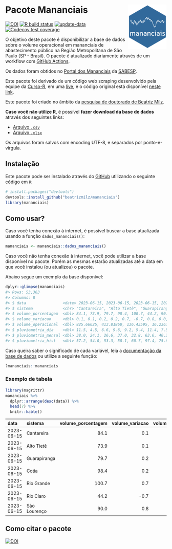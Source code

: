 
<!-- README.md is generated from README.Rmd. Please edit that file -->

# Pacote Mananciais <img src="man/figures/hexlogo.png" align="right" width = "120px"/>

<!-- badges: start -->

[![DOI](https://zenodo.org/badge/DOI/10.5281/zenodo.4733056.svg)](https://doi.org/10.5281/zenodo.4733056)
[![R build
status](https://github.com/beatrizmilz/mananciais/workflows/R-CMD-check/badge.svg)](https://github.com/beatrizmilz/mananciais/actions)
[![update-data](https://github.com/beatrizmilz/mananciais/actions/workflows/2-update_data.yaml/badge.svg)](https://github.com/beatrizmilz/mananciais/actions/workflows/2-update_data.yaml)
[![Codecov test
coverage](https://codecov.io/gh/beatrizmilz/mananciais/branch/master/graph/badge.svg)](https://codecov.io/gh/beatrizmilz/mananciais?branch=master)
<!-- badges: end -->

O objetivo deste pacote é disponibilizar a base de dados sobre o volume
operacional em mananciais de abastecimento público na Região
Metropolitana de São Paulo (SP - Brasil). O pacote é atualizado
diariamente através de um workflow com [GitHub
Actions](https://github.com/beatrizmilz/mananciais/actions).

Os dados foram obtidos no [Portal dos
Mananciais](http://mananciais.sabesp.com.br/Situacao) da
[SABESP](http://site.sabesp.com.br/site/Default.aspx).

Este pacote foi derivado de um código web scraping desenvolvido pela
equipe da [Curso-R](https://www.curso-r.com/), em uma
[live](https://youtu.be/jvZIxrMmOcQ), e o código original está
disponível [neste
link](https://github.com/curso-r/lives/blob/master/drafts/20200730_scraper_sabesp.R).

Este pacote foi criado no âmbito da [pesquisa de doutorado de Beatriz
Milz](https://beatrizmilz.github.io/tese/).

**Caso você não utilize R**, é possível **fazer download da base de
dados** através dos seguintes links:

- [Arquivo
  `.csv`](https://github.com/beatrizmilz/mananciais/raw/master/inst/extdata/mananciais.csv)
- [Arquivo
  `.xlsx`](https://github.com/beatrizmilz/mananciais/blob/master/inst/extdata/mananciais.xlsx?raw=true)

Os arquivos foram salvos com encoding UTF-8, e separados por
ponto-e-vírgula.

## Instalação

Este pacote pode ser instalado através do [GitHub](https://github.com/)
utilizando o seguinte código em `R`:

``` r
# install.packages("devtools")
devtools::install_github("beatrizmilz/mananciais")
library(mananciais)
```

## Como usar?

Caso você tenha conexão à internet, é possível buscar a base atualizada
usando a função `dados_mananciais()`:

``` r
mananciais <- mananciais::dados_mananciais() 
```

Caso você não tenha conexão à internet, você pode utilizar a base
disponível no pacote. Porém as mesmas estarão atualizadas até a data em
que você instalou (ou atualizou) o pacote.

Abaixo segue um exemplo da base disponível:

``` r
dplyr::glimpse(mananciais)
#> Rows: 53,363
#> Columns: 8
#> $ data                <date> 2023-06-15, 2023-06-15, 2023-06-15, 2023-06-15, 2…
#> $ sistema             <chr> "Cantareira", "Alto Tietê", "Guarapiranga", "Cotia…
#> $ volume_porcentagem  <dbl> 84.1, 73.9, 79.7, 98.4, 100.7, 44.2, 90.0, 84.0, 7…
#> $ volume_variacao     <dbl> 0.1, 0.1, 0.2, 0.2, 0.7, -0.7, 0.8, 0.0, 0.1, -0.3…
#> $ volume_operacional  <dbl> 825.66625, 413.81860, 136.43595, 16.23633, 112.947…
#> $ pluviometria_dia    <dbl> 11.5, 4.5, 6.6, 9.6, 9.2, 5.4, 11.4, 7.5, 3.2, 2.8…
#> $ pluviometria_mensal <dbl> 38.0, 24.1, 26.6, 37.0, 32.8, 63.6, 40.2, 26.5, 19…
#> $ pluviometria_hist   <dbl> 57.2, 54.0, 53.3, 58.1, 60.7, 97.4, 75.6, 57.2, 54…
```

Caso queira saber o significado de cada variável, leia a [documentação
da base de
dados](https://beatrizmilz.github.io/mananciais/reference/mananciais.html)
ou utilize a seguinte função:

``` r
?mananciais::mananciais
```

### Exemplo de tabela

``` r
library(magrittr)
mananciais %>% 
  dplyr::arrange(desc(data)) %>% 
  head(7) %>%
  knitr::kable()
```

| data       | sistema      | volume_porcentagem | volume_variacao | volume_operacional | pluviometria_dia | pluviometria_mensal | pluviometria_hist |
|:-----------|:-------------|-------------------:|----------------:|-------------------:|-----------------:|--------------------:|------------------:|
| 2023-06-15 | Cantareira   |               84.1 |             0.1 |          825.66625 |             11.5 |                38.0 |              57.2 |
| 2023-06-15 | Alto Tietê   |               73.9 |             0.1 |          413.81860 |              4.5 |                24.1 |              54.0 |
| 2023-06-15 | Guarapiranga |               79.7 |             0.2 |          136.43595 |              6.6 |                26.6 |              53.3 |
| 2023-06-15 | Cotia        |               98.4 |             0.2 |           16.23633 |              9.6 |                37.0 |              58.1 |
| 2023-06-15 | Rio Grande   |              100.7 |             0.7 |          112.94709 |              9.2 |                32.8 |              60.7 |
| 2023-06-15 | Rio Claro    |               44.2 |            -0.7 |            6.03657 |              5.4 |                63.6 |              97.4 |
| 2023-06-15 | São Lourenço |               90.0 |             0.8 |           79.98031 |             11.4 |                40.2 |              75.6 |

## Como citar o pacote

[![DOI](https://zenodo.org/badge/DOI/10.5281/zenodo.4733056.svg)](https://doi.org/10.5281/zenodo.4733056)
